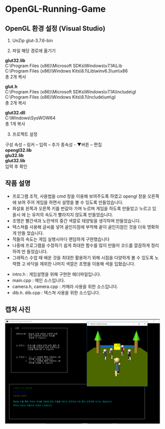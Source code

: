 # OpenGL-Running-Game

## OpenGL 환경 설정  (Visual Studio)

1. UnZip glut-3.7.6-bin<br/>

2. 파일 해당 경로에 옮기기

__glut32.lib__<br/>
C:\Program Files (x86)\Microsoft SDKs\Windows\v7.1A\Lib<br/>
C:\Program Files (x86)\Windows Kits\8.1\Lib\winv6.3\um\x86<br/>
총 2개 복사<br/>

__glut.h__<br/>
C:\Program Files (x86)\Microsoft SDKs\Windows\v7.1A\Include\gl<br/>
C:\Program Files (x86)\Windows Kits\8.1\Include\um\gl<br/>
총 2개 복사<br/>

__glut32.dll__<br/>
C:\Windows\SysWOW64<br/>
총 1개 복사<br/>

3. 프로젝트 설정

구성 속성 – 링커 – 입력 –  추가 종속성 - ▼버튼 – 편집<br/>
__opengl32.lib__<br/>
__glu32.lib__<br/>
__glut32.lib__<br/>
입력 후 확인<br/>

## 작품 설명

- 프로그램 조작, 사용법을 cmd 창을 이용해 보여주도록 하였고 opengl 창을 오른쪽에 보여    주어 게임을 하면서 설명을 볼 수 있도록 만들었습니다.
- 화살표 왼쪽과 오른쪽 키를 번갈아 가며 누르며 게임을 하도록 만들었고 누르고 있을시 에    는 유저의 속도가 빨라지지 않도록 만들었습니다.
- 조명은 빨간색과 노란색의 중간 색깔로 태양빛을 생각하며 만들었습니다.
- 텍스쳐를 사용해 글씨를 넣어 골인지점에 부착해 끝이 골인지점인 것을 더욱 명확하게 만들    었습니다.
- 적들의 속도는 게임 실행시마다 랜덤하게 구현했습니다
- 나중에 프로그램을 수정하기 쉽게 최대한 함수를 많이 만들어 코드를 깔끔하게 정리하여 만    들었습니다.
- 그래픽스 수업 때 배운 것을 최대한 활용하기 위해 시점을 다양하게 볼 수 있도록 노력했    고 바닥을 제외한 나머지 색깔은 조명을 이용해 색을 입혔습니다.

* intro.h : 게임설명을 위해 구현한 헤더파일입니다.
* main.cpp : 메인 소스입니다.
* camera.h, camera.cpp : 카메라 사용을 위한 소스입니다.
* dib.h. dib.cpp : 텍스쳐 사용을 위한 소스입니다.


## 캡쳐 사진

![Capture](img/capture.png)
